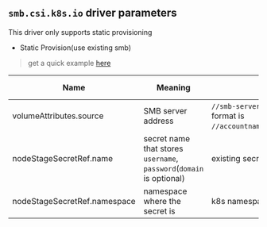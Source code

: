 ## `smb.csi.k8s.io` driver parameters
This driver only supports static provisioning

 - Static Provision(use existing smb)
  > get a quick example [here](../deploy/example/pv-smb-csi.yaml)

Name | Meaning | Available Value | Mandatory | Default value
--- | --- | --- | --- | ---
volumeAttributes.source | SMB server address | `//smb-server-address/sharename`(for [Azure File](https://docs.microsoft.com/en-us/azure/storage/files/storage-files-introduction), format is `//accountname.file.core.windows.net/filesharename`) | Yes |
nodeStageSecretRef.name | secret name that stores `username`, `password`(`domain` is optional) | existing secret name |  Yes  |
nodeStageSecretRef.namespace | namespace where the secret is | k8s namespace  |  No  | `default`
